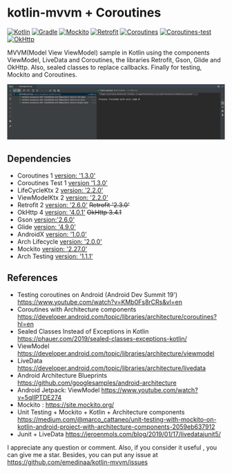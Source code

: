 # kotlin-mvvm + Coroutines

[![Kotlin](https://img.shields.io/badge/kotlin-1.3.21-blue.svg)](http://kotlinlang.org) [![Gradle](https://img.shields.io/badge/gradle-3.3.2-%2366DCB8.svg)](https://developer.android.com/studio/releases/gradle-plugin) [![Mockito](https://img.shields.io/badge/mockito-2.27.0-orange.svg)](https://site.mockito.org/) [![Retrofit](https://img.shields.io/badge/retrofit-2.6.0-brightgreen)](https://square.github.io/retrofit/) [![Coroutines](https://img.shields.io/badge/coroutines-1.3.0-blueviolet)](https://kotlinlang.org/docs/reference/coroutines-overview.html) [![Coroutines-test](https://img.shields.io/badge/coroutines--test-1.3.0-yellow)](https://github.com/Kotlin/kotlinx.coroutines/tree/master/kotlinx-coroutines-test) [![OkHttp](https://img.shields.io/badge/okhttp-4.0.1-lightgrey)](https://square.github.io/okhttp/)

MVVM(Model View ViewModel) sample in Kotlin using the components ViewModel, LiveData and Coroutines, the libraries Retrofit, Gson, Glide and OkHttp. Also, sealed classes to replace callbacks. Finally for testing, Mockito and Coroutines.

<img src="assets/screenshot_coroutines_tests.png">

## Dependencies

- Coroutines 1 [version: '1.3.0'](https://kotlinlang.org/docs/reference/coroutines-overview.html)
- Coroutines Test 1 [version '1.3.0'](https://github.com/Kotlin/kotlinx.coroutines/tree/master/kotlinx-coroutines-test)
- LifeCycleKtx 2 [version: '2.2.0'](https://developer.android.com/kotlin/ktx)
- ViewModelKtx 2 [version: '2.2.0'](https://developer.android.com/kotlin/ktx)
- Retrofit 2 [version: '2.6.0'](https://square.github.io/retrofit/) ~~Retrofit '2.3.0'~~
- OkHttp 4 [version: '4.0.1'](https://square.github.io/okhttp/) ~~OkHttp 3.4.1~~
- Gson [version:'2.6.0'](https://github.com/google/gson)
- Glide [version: '4.9.0'](https://github.com/bumptech/glide)
- AndroidX [version: '1.0.0'](https://mvnrepository.com/artifact/androidx)
- Arch Lifecycle [version: '2.0.0'](https://developer.android.com/jetpack/androidx/releases/lifecycle)
- Mockito [version: '2.27.0'](https://site.mockito.org/)
- Arch Testing [version: '1.1.1'](https://mvnrepository.com/artifact/android.arch.core/core-testing?repo=google)

## References

- Testing coroutines on Android (Android Dev Summit 19') https://www.youtube.com/watch?v=KMb0Fs8rCRs&vl=en
- Coroutines with Architecture components https://developer.android.com/topic/libraries/architecture/coroutines?hl=en
- Sealed Classes Instead of Exceptions in Kotlin https://phauer.com/2019/sealed-classes-exceptions-kotlin/
- ViewModel https://developer.android.com/topic/libraries/architecture/viewmodel
- LiveData https://developer.android.com/topic/libraries/architecture/livedata
- Android Architecture Blueprints https://github.com/googlesamples/android-architecture
- Android Jetpack: ViewModel https://www.youtube.com/watch?v=5qlIPTDE274
- Mockito : https://site.mockito.org/
- Unit Testing + Mockito + Kotlin + Architecture components https://medium.com/@marco_cattaneo/unit-testing-with-mockito-on-kotlin-android-project-with-architecture-components-2059eb637912
- Junit + LiveData https://jeroenmols.com/blog/2019/01/17/livedatajunit5/

I appreciate any question or comment. Also, if you consider it useful , you can give me a star. Besides, you can put any issue at https://github.com/emedinaa/kotlin-mvvm/issues
